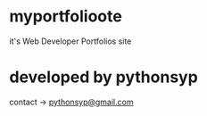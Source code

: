 # myportfolioote


  it's Web Developer Portfolios site 
  
  # developed by pythonsyp
 
 contact -> pythonsyp@gmail.com
